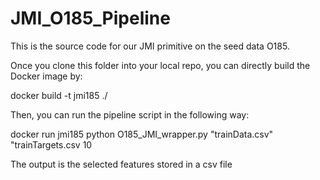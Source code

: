 # JMI_O185_Pipeline

This is the source code for our JMI primitive on the seed data O185.

Once you clone this folder into your local repo, you can directly build the Docker image by:

docker build -t jmi185 ./

Then, you can run the pipeline script in the following way:

docker run jmi185 python O185_JMI_wrapper.py "trainData.csv" "trainTargets.csv 10

The output is the selected features stored in a csv file
